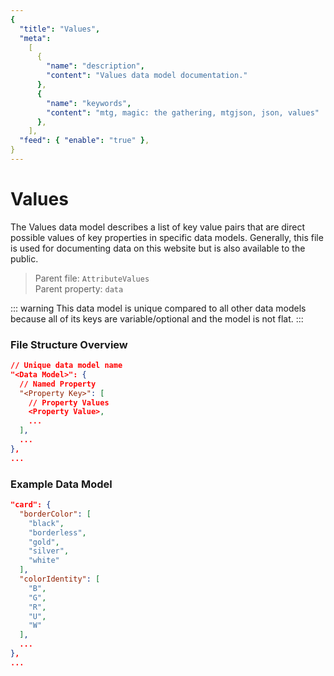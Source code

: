 ```yaml
---
{
  "title": "Values",
  "meta":
    [
      {
        "name": "description",
        "content": "Values data model documentation."
      },
      {
        "name": "keywords",
        "content": "mtg, magic: the gathering, mtgjson, json, values"
      },
    ],
  "feed": { "enable": "true" },
}
---
```


# Values

The Values data model describes a list of key value pairs that are direct possible values of key properties in specific data models. Generally, this file is used for documenting data on this website but is also available to the public.

> Parent file: `AttributeValues`  
> Parent property: `data`

::: warning
This data model is unique compared to all other data models because all of its keys are variable/optional and the model is not flat.
:::

### File Structure Overview

```json
// Unique data model name
"<Data Model>": {
  // Named Property
  "<Property Key>": [
    // Property Values
    <Property Value>,
    ...
  ],
  ...
},
...
```

### Example Data Model

```json
"card": {
  "borderColor": [
    "black",
    "borderless",
    "gold",
    "silver",
    "white"
  ],
  "colorIdentity": [
    "B",
    "G",
    "R",
    "U",
    "W"
  ],
  ...
},
...
```
